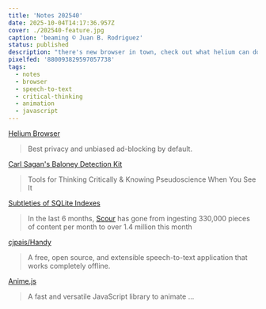 ```yaml
---
title: 'Notes 202540'
date: 2025-10-04T14:17:36.957Z
cover: ./202540-feature.jpg
caption: 'beaming © Juan B. Rodriguez'
status: published
description: "there's new browser in town, check out what helium can do for you"
pixelfed: '880093829597057738'
tags:
  - notes
  - browser
  - speech-to-text
  - critical-thinking
  - animation
  - javascript
---
```


[Helium Browser](https://helium.computer/)

> Best privacy and unbiased ad-blocking by default.

[Carl Sagan's Baloney Detection Kit](https://www.openculture.com/2025/09/the-carl-sagan-baloney-detection-kit.html)

> Tools for Thinking Critically & Knowing Pseudoscience When You See It

[Subtleties of SQLite Indexes](https://emschwartz.me/subtleties-of-sqlite-indexes/)

> In the last 6 months, [Scour](https://scour.ing/) has gone from ingesting 330,000 pieces of content per month to over 1.4 million this month

[cjpais/Handy](https://github.com/cjpais/Handy)

> A free, open source, and extensible speech-to-text application that works completely offline.

[Anime.js](https://animejs.com/)

> A fast and versatile JavaScript library to animate ...

